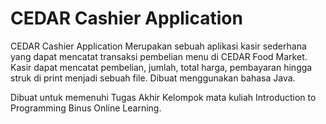 # CEDAR Cashier Application
CEDAR Cashier Application Merupakan sebuah aplikasi kasir sederhana yang dapat mencatat transaksi pembelian menu di CEDAR Food Market. Kasir dapat mencatat pembelian, jumlah, total harga, pembayaran hingga struk di print menjadi sebuah file. Dibuat menggunakan bahasa Java.

Dibuat untuk memenuhi Tugas Akhir Kelompok mata kuliah Introduction to Programming Binus Online Learning.
